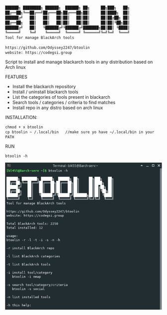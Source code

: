 
    ██████╗ ████████╗ ██████╗  ██████╗ ██╗     ██╗███╗   ██╗
    ██╔══██╗╚══██╔══╝██╔═══██╗██╔═══██╗██║     ██║████╗  ██║
    ██████╔╝   ██║   ██║   ██║██║   ██║██║     ██║██╔██╗ ██║
    ██╔══██╗   ██║   ██║   ██║██║   ██║██║     ██║██║╚██╗██║
    ██████╔╝   ██║   ╚██████╔╝╚██████╔╝███████╗██║██║ ╚████║
    ╚═════╝    ╚═╝    ╚═════╝  ╚═════╝ ╚══════╝╚═╝╚═╝  ╚═══╝
    Tool for manage BlackArch tools

    https://github.com/Odyssey2247/btoolin
    website: https://codegsi.group

Script to install and manage blackarch tools in any distribution based on Arch linux

FEATURES
- Install the blackarch repository
- Install / uninstall blackarch tools
- List the categories of tools present in blackarch
- Search tools / categories / criteria to find matches
- Install repo in any distro based on arch linux

INSTALLATION:

    chmod + x btoolin
    cp btoolin ~ /.local/bin   //make sure yo have ~/.local/bin in your PATH

RUN

    btoolin -h

![](btoolin.png)
